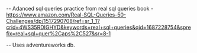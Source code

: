  -- Adanced sql queries practice from real sql queries book - https://www.amazon.com/Real-SQL-Queries-50-Challenges/dp/1517290708/ref=sr_1_1?crid=4WS35RDIGHYD&keywords=real+sql+queries&qid=1687228754&sprefix=real+sql+quer%2Caps%2C527&sr=8-1

-- Uses adventureworks db. 
